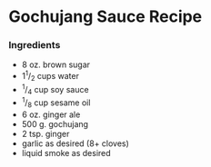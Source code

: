 # Gochujang Sauce Recipe

### Ingredients
 
 * 8 oz. brown sugar
 * 1<sup>1</sup>/<sub>2</sub> cups water
 * <sup>1</sup>/<sub>4</sub> cup soy sauce
 * <sup>1</sup>/<sub>8</sub> cup sesame oil
 * 6 oz. ginger ale
 * 500 g. gochujang
 * 2 tsp. ginger
 * garlic as desired (8+ cloves)
 * liquid smoke as desired
